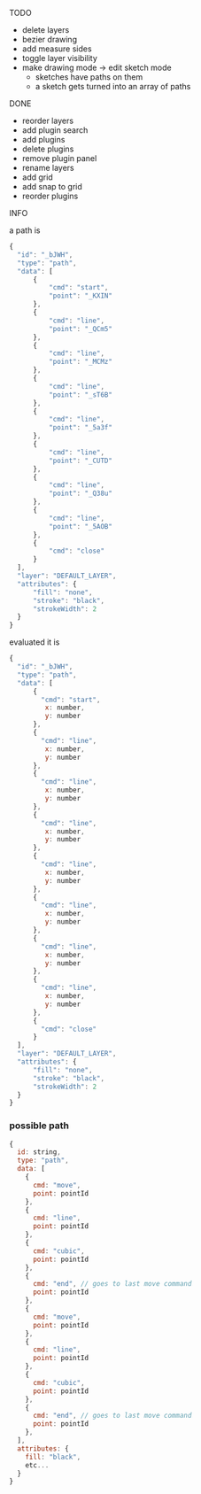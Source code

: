 TODO

- delete layers
- bezier drawing
- add measure sides
- toggle layer visibility
- make drawing mode -> edit sketch mode
  - sketches have paths on them
  - a sketch gets turned into an array of paths

DONE

- reorder layers
- add plugin search
- add plugins
- delete plugins
- remove plugin panel
- rename layers
- add grid
- add snap to grid
- reorder plugins

INFO

a path is

```js
{
  "id": "_bJWH",
  "type": "path",
  "data": [
      {
          "cmd": "start",
          "point": "_KXIN"
      },
      {
          "cmd": "line",
          "point": "_QCm5"
      },
      {
          "cmd": "line",
          "point": "_MCMz"
      },
      {
          "cmd": "line",
          "point": "_sT6B"
      },
      {
          "cmd": "line",
          "point": "_5a3f"
      },
      {
          "cmd": "line",
          "point": "_CUTD"
      },
      {
          "cmd": "line",
          "point": "_Q38u"
      },
      {
          "cmd": "line",
          "point": "_5AOB"
      },
      {
          "cmd": "close"
      }
  ],
  "layer": "DEFAULT_LAYER",
  "attributes": {
      "fill": "none",
      "stroke": "black",
      "strokeWidth": 2
  }
}
```

evaluated it is

```js
{
  "id": "_bJWH",
  "type": "path",
  "data": [
      {
        "cmd": "start",
         x: number,
         y: number
      },
      {
        "cmd": "line",
         x: number,
         y: number
      },
      {
        "cmd": "line",
         x: number,
         y: number
      },
      {
        "cmd": "line",
         x: number,
         y: number
      },
      {
        "cmd": "line",
         x: number,
         y: number
      },
      {
        "cmd": "line",
         x: number,
         y: number
      },
      {
        "cmd": "line",
         x: number,
         y: number
      },
      {
        "cmd": "line",
         x: number,
         y: number
      },
      {
        "cmd": "close"
      }
  ],
  "layer": "DEFAULT_LAYER",
  "attributes": {
      "fill": "none",
      "stroke": "black",
      "strokeWidth": 2
  }
}
```

### possible path

```js
{
  id: string,
  type: "path",
  data: [
    {
      cmd: "move",
      point: pointId
    },
    {
      cmd: "line",
      point: pointId
    },
    {
      cmd: "cubic",
      point: pointId
    },
    {
      cmd: "end", // goes to last move command
      point: pointId
    },
    {
      cmd: "move",
      point: pointId
    },
    {
      cmd: "line",
      point: pointId
    },
    {
      cmd: "cubic",
      point: pointId
    },
    {
      cmd: "end", // goes to last move command
      point: pointId
    },
  ],
  attributes: {
    fill: "black",
    etc...
  }
}

```
